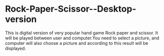 # Rock-Paper-Scissor--Desktop-version
This is digital version of very popular hand game Rock paper and scissor.
It will be played between user and computer.You need to select a picture, and  computer will also choose a picture and according to this result will be displayed.
